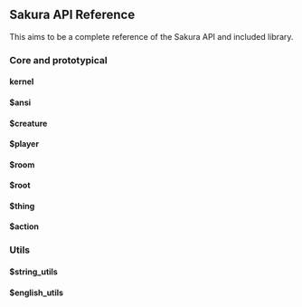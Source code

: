 ## Sakura API Reference
This aims to be a complete reference of the Sakura API and included library.

### Core and prototypical
#### kernel
#### $ansi
#### $creature
#### $player
#### $room
#### $root
#### $thing
#### $action

### Utils
#### $string_utils
#### $english_utils